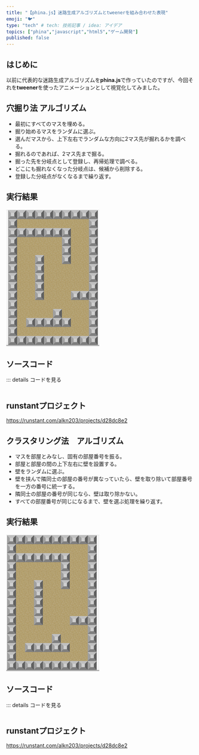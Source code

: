 ```yaml
---
title: "【phina.js】迷路生成アルゴリズムとtweenerを組み合わせた表現"
emoji: "🐦"
type: "tech" # tech: 技術記事 / idea: アイデア
topics: ["phina","javascript","html5","ゲーム開発"]
published: false
---
```


## はじめに
以前に代表的な迷路生成アルゴリズムを**phina.js**で作っていたのですが、今回それを**tweener**を使ったアニメーションとして視覚化してみました。

## 穴掘り法 アルゴリズム
* 最初にすべてのマスを埋める。
* 掘り始めるマスをランダムに選ぶ。
* 選んだマスから、上下左右でランダムな方向に2マス先が掘れるかを調べる。
* 掘れるのであれば、2マス先まで掘る。
* 掘った先を分岐点として登録し、再帰処理で調べる。
* どこにも掘れなくなった分岐点は、候補から削除する。
* 登録した分岐点がなくなるまで繰り返す。

## 実行結果
![floodfill.gif](/images/floodfill.gif)

## ソースコード
::: details コードを見る
```js

```

## runstantプロジェクト
https://runstant.com/alkn203/projects/d28dc8e2

## クラスタリング法　アルゴリズム
* マスを部屋とみなし、固有の部屋番号を振る。
* 部屋と部屋の間の上下左右に壁を設置する。
* 壁をランダムに選ぶ。
* 壁を挟んで隣同士の部屋の番号が異なっていたら、壁を取り除いて部屋番号を一方の番号に統一する。
* 隣同士の部屋の番号が同じなら、壁は取り除かない。
* すべての部屋番号が同じになるまで、壁を選ぶ処理を繰り返す。

## 実行結果
![scanlineseedfill.gif](/images/scanlineseedfill.gif)

## ソースコード
::: details コードを見る
```js


```

## runstantプロジェクト
https://runstant.com/alkn203/projects/d28dc8e2
